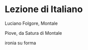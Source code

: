 # Lezione di Italiano

Luciano Folgore, Montale

Piove, da Satura di Montale

ironia su forma
<!--stackedit_data:
eyJoaXN0b3J5IjpbLTc3ODI4NTYwNCwtMTY3MDIyNjMyOF19
-->
